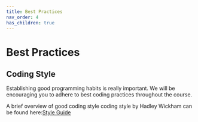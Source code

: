 ```yaml
---
title: Best Practices
nav_order: 4
has_children: true
---
```


# Best Practices




## Coding Style
<!-- Note: also put this section in the R Resources index page -->

Establishing good programming habits is really important. We will be encouraging you to adhere to best coding practices throughout the course.

A brief overview of good coding style coding style by Hadley Wickham can be found here:[Style Guide](http://adv-r.had.co.nz/Style.html)
